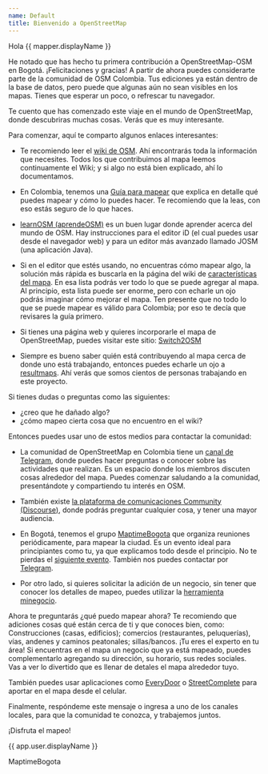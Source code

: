 ```yaml
---
name: Default
title: Bienvenido a OpenStreetMap
---
```


Hola {{ mapper.displayName }}

He notado que has hecho tu primera contribución a OpenStreetMap-OSM en Bogotá.
¡Felicitaciones y gracias!
A partir de ahora puedes considerarte parte de la comunidad de OSM Colombia.
Tus ediciones ya están dentro de la base de datos, pero puede que algunas aún no sean visibles en los mapas. Tienes que esperar un poco, o refrescar tu navegador.

Te cuento que has comenzado este viaje en el mundo de OpenStreetMap, donde descubriras muchas cosas.
Verás que es muy interesante.

Para comenzar, aquí te comparto algunos enlaces interesantes:

* Te recomiendo leer el [wiki de OSM](https://wiki.openstreetmap.org/wiki/ES:P%C3%A1gina_principal).
Ahí encontrarás toda la información que necesites.
Todos los que contribuimos al mapa leemos continuamente el Wiki; y si algo no está bien explicado, ahí lo documentamos.

* En Colombia, tenemos una [Guía para mapear](https://wiki.openstreetmap.org/wiki/ES:Colombia/Gu%C3%ADa_para_mapear) que explica en detalle qué puedes mapear y cómo lo puedes hacer.
Te recomiendo que la leas, con eso estás seguro de lo que haces.

* [learnOSM (aprendeOSM)](https://learnosm.org/es/) es un buen lugar donde aprender acerca del mundo de OSM.
Hay instrucciones para el editor iD (el cual puedes usar desde el navegador web) y para un editor más avanzado llamado JOSM (una aplicación Java).

* Si en el editor que estés usando, no encuentras cómo mapear algo, la solución más rápida es buscarla en la página del wiki de [características del mapa](https://wiki.openstreetmap.org/wiki/ES:Objetos_del_mapa).
En esa lista podrás ver todo lo que se puede agregar al mapa.
Al principio, esta lista puede ser enorme, pero con echarle un ojo podrás imaginar cómo mejorar el mapa.
Ten presente que no todo lo que se puede mapear es válido para Colombia; por eso te decía que revisares la guía primero.

* Si tienes una página web y quieres incorporarle el mapa de OpenStreetMap, puedes visitar este sitio: [Switch2OSM](https://switch2osm.org/)

* Siempre es bueno saber quién está contribuyendo al mapa cerca de donde uno está trabajando, entonces puedes echarle un ojo a [resultmaps](https://resultmaps.neis-one.org/oooc?zoom=12&lat=4.67719&lon=-74.06536&layers=BTFFFFFT&contributors=TTTTTT). Ahí verás que somos cientos de personas trabajando en este proyecto.

Si tienes dudas o preguntas como las siguientes:

* ¿creo que he dañado algo?
* ¿cómo mapeo cierta cosa que no encuentro en el wiki?

Entonces puedes usar uno de estos medios para contactar la comunidad:

* La comunidad de OpenStreetMap en Colombia tiene un [canal de Telegram](https://telegram.me/osmco), donde puedes hacer preguntas o conocer sobre las actividades que realizan.
Es un espacio donde los miembros discuten cosas alrededor del mapa.
Puedes comenzar saludando a la comunidad, presentándote y compartiendo tu interés en OSM.

* También existe [la plataforma de comunicaciones Community (Discourse)](https://community.openstreetmap.org/), donde podrás preguntar cualquier cosa, y tener una mayor audiencia.

* En Bogotá, tenemos el grupo [MaptimeBogota](https://maptime.io/bogota/) que organiza reuniones periódicamente, para mapear la ciudad.
Es un evento ideal para principiantes como tu, ya que explicamos todo desde el principio.
No te pierdas el [siguiente evento](https://www.meetup.com/maptime-bogota-colombia-osm/).
También nos puedes contactar por [Telegram](https://t.me/MaptimeBogota).

* Por otro lado, si quieres solicitar la adición de un negocio, sin tener que conocer los detalles de mapeo, puedes utilizar la [herramienta minegocio](https://maptimebogota.github.io/minegocio/).

Ahora te preguntarás ¿qué puedo mapear ahora?
Te recomiendo que adiciones cosas qué están cerca de ti y que conoces bien, como:
Construcciones (casas, edificios); comercios (restaurantes, peluquerías), vías, andenes y caminos peatonales; sillas/bancos.
¡Tu eres el experto en tu área!
Si encuentras en el mapa un negocio que ya está mapeado, puedes complementarlo agregando su dirección, su horario, sus redes sociales. 
Vas a ver lo divertido que es llenar de detales el mapa alrededor tuyo.

También puedes usar aplicaciones como [EveryDoor](https://every-door.app/) o [StreetComplete](https://streetcomplete.app/) para aportar en el mapa desde el celular.

Finalmente, respóndeme este mensaje o ingresa a uno de los canales locales, para que la comunidad te conozca, y trabajemos juntos.

¡Disfruta el mapeo!



{{ app.user.displayName }}

MaptimeBogota
